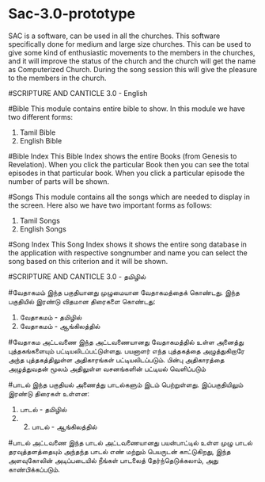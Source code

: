 # Sac-3.0-prototype
SAC is a software, can be used in all the churches. This software specifically done for medium and large size churches. This can be used to give some kind of enthusiastic movements to the members in the churches, and it will improve the status of the church and the church will get the name as Computerized Church. During the song session this will give the pleasure to the members in the church.

#SCRIPTURE AND CANTICLE 3.0 - English

#Bible
This module contains entire bible to show. In this module we have two different forms:
1. Tamil Bible
2. English Bible

#Bible Index
This Bible Index shows the entire Books (from Genesis to Revelation). When you click the particular Book then you can see the total episodes in that particular book. When you click a particular episode the number of parts will be shown.

#Songs
This module contains all the songs which are needed to display in the screen. Here also we have two important forms as follows:
1. Tamil Songs 
2. English Songs

#Song Index
This Song Index shows it shows the entire song database in the application with respective songnumber and name you can select the song based on this criterion and it will be shown.

#SCRIPTURE AND CANTICLE 3.0 - தமிழில்

#வேதாகமம்
இந்த பகுதியானது முழுமையான வேதாகமத்தைக் கொண்டது. இந்த பகுதியில் இரண்டு விதமான திரைகளை கொண்டது:
1. வேதாகமம் - தமிழில்
2. வேதாகமம் - ஆங்கிலத்தில்

#வேதாகம அட்டவணை
இந்த அட்டவணையானது வேதாகமத்தில் உள்ள அனைத்து புத்தகங்களையும் பட்டியலிடப்பட்டுள்ளது. பயனாளர் எந்த புத்தகத்தை அழுத்துகிறாரே அந்த புத்தகத்திலுள்ள அதிகாரங்கள் பட்டியலிடப்படும். பின்பு அதிகாரத்தை அழுத்துவதன் மூலம் அதிலுள்ள வசனங்களின் பட்டியல் வெளிப்படும்

#பாடல்
இந்த பகுதியல் அணைத்து பாடல்களும் இடம் பெற்றுள்ளது. இப்பகுதியிலும் இரண்டு திரைகள் உள்ளன:
1. பாடல் - தமிழில் 
2. 2. பாடல் - ஆங்கிலத்தில்

#பாடல் அட்டவணை
இந்த பாடல் அட்டவணையானது பயன்பாட்டில் உள்ள முழு பாடல் தரவுத்தளத்தையும் அந்தந்த பாடல் எண் மற்றும் பெயருடன் காட்டுகிறது, இந்த அளவுகோலின் அடிப்படையில் நீங்கள் பாடலைத் தேர்ந்தெடுக்கலாம், அது காண்பிக்கப்படும்.

